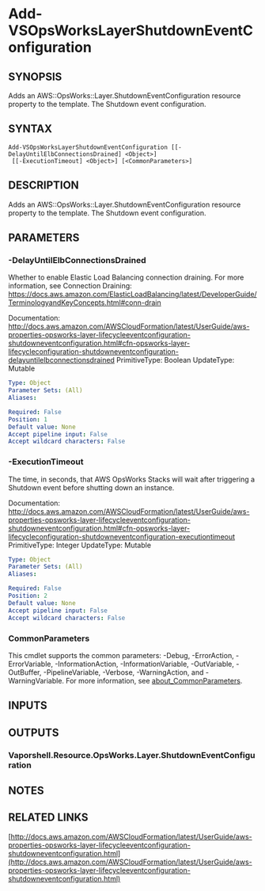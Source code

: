 # Add-VSOpsWorksLayerShutdownEventConfiguration

## SYNOPSIS
Adds an AWS::OpsWorks::Layer.ShutdownEventConfiguration resource property to the template.
The Shutdown event configuration.

## SYNTAX

```
Add-VSOpsWorksLayerShutdownEventConfiguration [[-DelayUntilElbConnectionsDrained] <Object>]
 [[-ExecutionTimeout] <Object>] [<CommonParameters>]
```

## DESCRIPTION
Adds an AWS::OpsWorks::Layer.ShutdownEventConfiguration resource property to the template.
The Shutdown event configuration.

## PARAMETERS

### -DelayUntilElbConnectionsDrained
Whether to enable Elastic Load Balancing connection draining.
For more information, see Connection Draining: https://docs.aws.amazon.com/ElasticLoadBalancing/latest/DeveloperGuide/TerminologyandKeyConcepts.html#conn-drain

Documentation: http://docs.aws.amazon.com/AWSCloudFormation/latest/UserGuide/aws-properties-opsworks-layer-lifecycleeventconfiguration-shutdowneventconfiguration.html#cfn-opsworks-layer-lifecycleconfiguration-shutdowneventconfiguration-delayuntilelbconnectionsdrained
PrimitiveType: Boolean
UpdateType: Mutable

```yaml
Type: Object
Parameter Sets: (All)
Aliases:

Required: False
Position: 1
Default value: None
Accept pipeline input: False
Accept wildcard characters: False
```

### -ExecutionTimeout
The time, in seconds, that AWS OpsWorks Stacks will wait after triggering a Shutdown event before shutting down an instance.

Documentation: http://docs.aws.amazon.com/AWSCloudFormation/latest/UserGuide/aws-properties-opsworks-layer-lifecycleeventconfiguration-shutdowneventconfiguration.html#cfn-opsworks-layer-lifecycleconfiguration-shutdowneventconfiguration-executiontimeout
PrimitiveType: Integer
UpdateType: Mutable

```yaml
Type: Object
Parameter Sets: (All)
Aliases:

Required: False
Position: 2
Default value: None
Accept pipeline input: False
Accept wildcard characters: False
```

### CommonParameters
This cmdlet supports the common parameters: -Debug, -ErrorAction, -ErrorVariable, -InformationAction, -InformationVariable, -OutVariable, -OutBuffer, -PipelineVariable, -Verbose, -WarningAction, and -WarningVariable. For more information, see [about_CommonParameters](http://go.microsoft.com/fwlink/?LinkID=113216).

## INPUTS

## OUTPUTS

### Vaporshell.Resource.OpsWorks.Layer.ShutdownEventConfiguration
## NOTES

## RELATED LINKS

[http://docs.aws.amazon.com/AWSCloudFormation/latest/UserGuide/aws-properties-opsworks-layer-lifecycleeventconfiguration-shutdowneventconfiguration.html](http://docs.aws.amazon.com/AWSCloudFormation/latest/UserGuide/aws-properties-opsworks-layer-lifecycleeventconfiguration-shutdowneventconfiguration.html)

